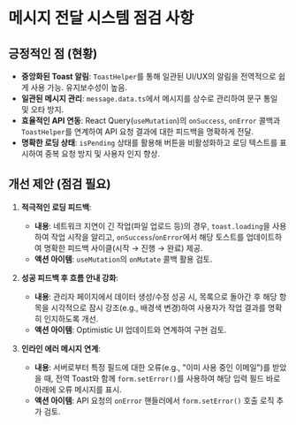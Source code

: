 # 메시지 전달 시스템 점검 사항

## 긍정적인 점 (현황)

-   **중앙화된 Toast 알림**: `ToastHelper`를 통해 일관된 UI/UX의 알림을 전역적으로 쉽게 사용 가능. 유지보수성이 높음.
-   **일관된 메시지 관리**: `message.data.ts`에서 메시지를 상수로 관리하여 문구 통일 및 오타 방지.
-   **효율적인 API 연동**: React Query(`useMutation`)의 `onSuccess`, `onError` 콜백과 `ToastHelper`를 연계하여 API 요청 결과에 대한 피드백을 명확하게 전달.
-   **명확한 로딩 상태**: `isPending` 상태를 활용해 버튼을 비활성화하고 로딩 텍스트를 표시하여 중복 요청 방지 및 사용자 인지 향상.

## 개선 제안 (점검 필요)

1.  **적극적인 로딩 피드백**:
    -   **내용**: 네트워크 지연이 긴 작업(파일 업로드 등)의 경우, `toast.loading`을 사용하여 작업 시작을 알리고, `onSuccess`/`onError`에서 해당 토스트를 업데이트하여 명확한 피드백 사이클(시작 → 진행 → 완료) 제공.
    -   **액션 아이템**: `useMutation`의 `onMutate` 콜백 활용 검토.

2.  **성공 피드백 후 흐름 안내 강화**:
    -   **내용**: 관리자 페이지에서 데이터 생성/수정 성공 시, 목록으로 돌아간 후 해당 항목을 시각적으로 잠시 강조(e.g., 배경색 변경)하여 사용자가 작업 결과를 명확히 인지하도록 개선.
    -   **액션 아이템**: Optimistic UI 업데이트와 연계하여 구현 검토.

3.  **인라인 에러 메시지 연계**:
    -   **내용**: 서버로부터 특정 필드에 대한 오류(e.g., "이미 사용 중인 이메일")를 받았을 때, 전역 Toast와 함께 `form.setError()`를 사용하여 해당 입력 필드 바로 아래에 오류 메시지를 표시.
    -   **액션 아이템**: API 요청의 `onError` 핸들러에서 `form.setError()` 호출 로직 추가 검토.
